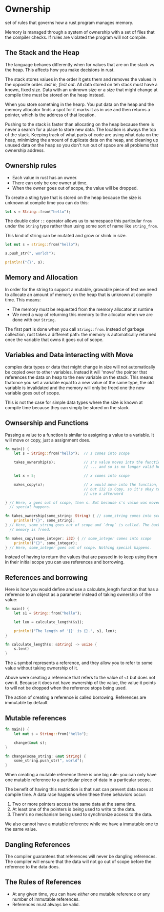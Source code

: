 # Ownership

set of rules that governs how a rust program manages memory.

Memory is managed through a system of ownership with a set of files that the compiler checks. If rules are violated the program will not compile. 

## The Stack and the Heap

The language behaves differently when for values that are on the stack vs the heap. This affects how you make decisions in rust.

The stack stores values in the order it gets them and removes the values in the opposite order. *last in, first out*. All data stored on teh stack must have a known, fixed size. Data with an unknown size or a size that might change at compile time must be stored on the heap instead.

When you store something in the hearp. You put data on the heap and the memory allocator finds a spot for it marks it as in use and then returns a pointer, which is the address of that location.

Pushing to the stack is faster than allocating on the heap because there is never a search for a place to store new data. The location is always the top of the stack. Keeping track of what parts of code are using what data on the heap, minimizing the amount of duplicate data on the heap, and cleaning up unused data on the heap so you don't run out of space are all problems that ownership address.

## Ownership rules

- Each value in rust has an owner.
- There can only be one owner at time.
- When the owner goes out of scope, the value will be dropped.

To create a sting type that is stored on the heap because the size is unknown at compile time you can do this:

```rust
let s = String::from("hello");
```

The double color `::` operator allows us to namespace this particular `from` under the `String` type rather than using some sort of name like `string_from`.

This kind of string can be mutated and grow or shink in size.

```rust
let mut s = string::from("hello");

s.push_str(", world!");

println!("{}", s);
```

## Memory and Allocation

In order for the string to support a mutable, growable piece of text we need to allocate an amount of memory on the heap that is unknown at compile time. This means:

- The memory must be requested from the memory allocator at runtime
- We need a way of returning this memory to the allocator when we are done with our `String`.

The first part is done when you call `String::from`. Instead of garbage collection, rust takes a different path: the memory is automatically returned once the variable that owns it goes out of scope.

## Variables and Data interacting with Move

complex data types or data that might change in size will not automatically be copied over to other variables. Instead it will 'move' the pointer that references the data on heap to the new variable on the stack. This means thatonce you set a variable equal to a new value of the same type, the old variable is invalidated and the memory will only be freed one the new variable goes out of scope. 

This is not the case for simple data types where the size is known at compile time because they can simply be stored on the stack.

## Ownsership and Functions

Passing a value to a function is similar to assigning a value to a variable. It will move or copy, just a assignment does. 

```rust
fn main() {
    let s = String::from("hello");  // s comes into scope

    takes_ownership(s);             // s's value moves into the function...
                                    // ... and so is no longer valid here

    let x = 5;                      // x comes into scope

    makes_copy(x);                  // x would move into the function,
                                    // but i32 is Copy, so it's okay to still
                                    // use x afterward

} // Here, x goes out of scope, then s. But because s's value was moved, nothing
  // special happens.

fn takes_ownership(some_string: String) { // some_string comes into scope
    println!("{}", some_string);
} // Here, some_string goes out of scope and `drop` is called. The backing
  // memory is freed.

fn makes_copy(some_integer: i32) { // some_integer comes into scope
    println!("{}", some_integer);
} // Here, some_integer goes out of scope. Nothing special happens.
```

Instead of having to return the values that are passed in to keep using them in their initial scope you can use references and borrowing. 

## References and borrowing

Here is how you would define and use a calculate_length function that has a reference to an object as a parameter instead of taking ownership of the value:

```rust 
fn main() {
    let s1 = String::from("hello");

    let len = calculate_length(&s1);

    println!("The length of '{}' is {}.", s1, len);
}

fn calculate_length(s: &String) -> usize {
    s.len()
}
```

The `&` symbol represents a reference, and they allow you to refer to some value without taking ownership of it.
 
Above were creating a reference that refers to the value of `s1` but does not own it. Because it does not have ownership of the value, the value it points to will not be dropped when the reference stops being used.

The action of creating a reference is called borrowing. References are immutable by default 

## Mutable references

```rust
fn main() {
    let mut s = String::from("hello");

    change(&mut s);
}

fn change(some_string: &mut String) {
    some_string.push_str(", world");
}
```

When creating a mutable reference there is one big rule: you can only have one mutable reference to a particular piece of data in a particular scope.

The benefit of having this restriction is that rust can prevent data races at compile time. A data race happens when these three behaviors occur:

1. Two or more pointers access the same data at the same time.
2. At least one of the pointers is being used to write to the data.
3. There's no mechanism being used to synchronize access to the data.

We also cannot have a mutable reference while we have a immutable one to the same value.

## Dangling References

The compiler guarantees that references will never be dangling references. The compiler will ensure that the data will not go out of scope before the reference to the data does.


## **The Rules of References**

- At any given time, you can have *either* one mutable reference or any number of immutable references.
- References must always be valid.
